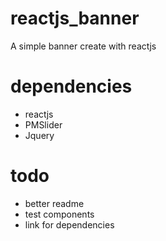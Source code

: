 # reactjs_banner
A simple banner create with reactjs

# dependencies

- reactjs
- PMSlider
- Jquery

# todo
- better readme
- test components
- link for dependencies
